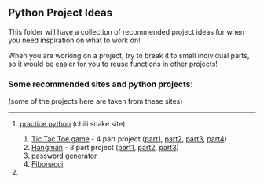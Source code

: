 ## Python Project Ideas

This folder will have a collection of recommended project ideas for when you need inspiration on what to work on!

When you are working on a project, try to break it to small individual parts, so it would be easier for you to reuse functions in other projects!

### Some recommended sites and python projects:
(some of the projects here are taken from these sites)

---

1) [practice python](https://www.practicepython.org/) (chili snake site)
        
    1) [Tic Tac Toe game](https://www.practicepython.org/exercise/2016/08/03/29-tic-tac-toe-game.html) - 4 part project ([part1](https://www.practicepython.org/exercise/2014/12/27/24-draw-a-game-board.html), [part2](https://www.practicepython.org/exercise/2015/11/16/26-check-tic-tac-toe.html), [part3](https://www.practicepython.org/exercise/2015/11/26/27-tic-tac-toe-draw.html), [part4](https://www.practicepython.org/exercise/2016/08/03/29-tic-tac-toe-game.html))
    2) [Hangman](https://www.practicepython.org/exercise/2017/01/10/32-hangman.html) - 3 part project ([part1](https://www.practicepython.org/exercise/2016/09/24/30-pick-word.html), [part2](https://www.practicepython.org/exercise/2017/01/02/31-guess-letters.html), [part3](https://www.practicepython.org/exercise/2017/01/10/32-hangman.html))
    3) [password generator](https://www.practicepython.org/exercise/2014/05/28/16-password-generator.html)
    4) [Fibonacci](https://www.practicepython.org/exercise/2014/04/30/13-fibonacci.html)
2) 